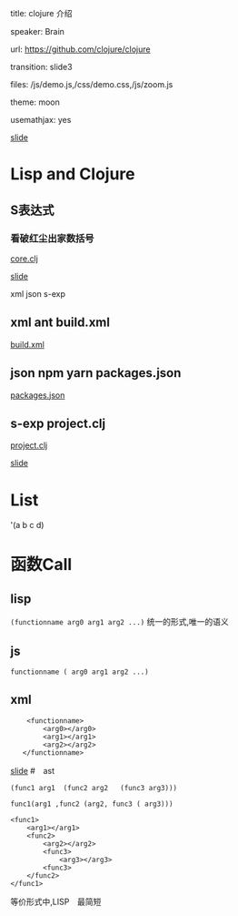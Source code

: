 title: clojure 介绍

speaker: Brain

url: https://github.com/clojure/clojure

transition: slide3

files: /js/demo.js,/css/demo.css,/js/zoom.js

theme: moon

usemathjax: yes


[slide]("a")

# Lisp and Clojure

## S表达式
### 看破红尘出家数括号 

[core.clj]("https://github.com/clojure/clojure/blob/master/src/clj/clojure/core.clj")

[slide]("b")

xml json s-exp

## xml ant build.xml

[build.xml]("https://github.com/h5bp/ant-build-script/blob/master/build.xml")

## json npm yarn packages.json
[packages.json]("https://github.com/yarnpkg/yarn/blob/master/package.json")

## s-exp project.clj
[project.clj]("https://github.com/technomancy/leiningen/blob/master/project.clj")

[slide]("d")

# List
'(a b c d)

# 函数Call

## lisp
`(functionname arg0 arg1 arg2 ...)`
    统一的形式,唯一的语义
## js
`functionname ( arg0 arg1 arg2 ...)`

## xml
```
    <functionname> 
        <arg0></arg0>
        <arg1></arg1>
        <arg2></arg2>
   </functionname>
```
[slide]("e")
#　ast 
```
(func1 arg1  (func2 arg2   (func3 arg3)))

func1(arg1 ,func2 (arg2, func3 ( arg3)))

<func1> 
    <arg1></arg1> 
    <func2> 
        <arg2></arg2> 
        <func3>
            <arg3></arg3>
        <func3>
    </func2>
</func1>
```
等价形式中,LISP　最简短
